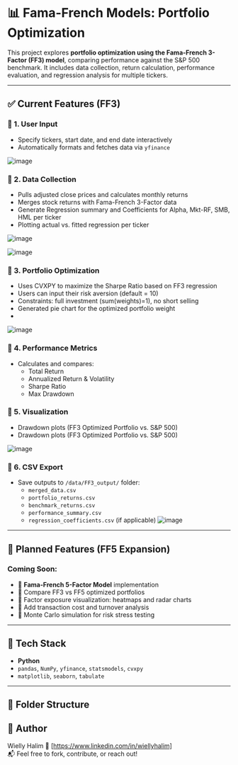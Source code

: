 # 📊 Fama-French Models: Portfolio Optimization

This project explores **portfolio optimization using the Fama-French 3-Factor (FF3) model**, comparing performance against the S&P 500 benchmark. It includes data collection, return calculation, performance evaluation, and regression analysis for multiple tickers.

---

## ✅ Current Features (FF3)

### 🔹 1. User Input
- Specify tickers, start date, and end date interactively
- Automatically formats and fetches data via `yfinance`

![image](https://github.com/user-attachments/assets/de003612-9e8f-40c0-9698-39b9d788f82d)

### 🔹 2. Data Collection
- Pulls adjusted close prices and calculates monthly returns
- Merges stock returns with Fama-French 3-Factor data
- Generate Regression summary and Coefficients for Alpha, Mkt-RF, SMB, HML per ticker
- Plotting actual vs. fitted regression per ticker

![image](https://github.com/user-attachments/assets/a0129c0c-22ea-4148-b131-1f9f3403dd61)

![image](https://github.com/user-attachments/assets/cc24fe00-d30c-4b6b-93d0-ff39653e6fff)

### 🔹 3. Portfolio Optimization
- Uses CVXPY to maximize the Sharpe Ratio based on FF3 regression
- Users can input their risk aversion (default = 10)
- Constraints: full investment (sum(weights)=1), no short selling
- Generated pie chart for the optimized portfolio weight
- 
![image](https://github.com/user-attachments/assets/1ad6c9dc-c987-4e61-80aa-fc3a1f7235e3)

    
### 🔹 4. Performance Metrics
- Calculates and compares:
  - Total Return
  - Annualized Return & Volatility
  - Sharpe Ratio
  - Max Drawdown

### 🔹 5. Visualization
- Drawdown plots (FF3 Optimized Portfolio vs. S&P 500)
- Drawdown plots (FF3 Optimized Portfolio vs. S&P 500)

![image](https://github.com/user-attachments/assets/944b18ec-b854-42d8-bf5e-ed4549c917a3)

### 🔹 6. CSV Export
- Save outputs to `/data/FF3_output/` folder:
  - `merged_data.csv`
  - `portfolio_returns.csv`
  - `benchmark_returns.csv`
  - `performance_summary.csv`
  - `regression_coefficients.csv` (if applicable)
![image](https://github.com/user-attachments/assets/2d9d9ee5-4fee-4468-8d8d-4b64340d4564)

---

## 🚀 Planned Features (FF5 Expansion)

### Coming Soon:
- 🔸 **Fama-French 5-Factor Model** implementation
- 🔸 Compare FF3 vs FF5 optimized portfolios
- 🔸 Factor exposure visualization: heatmaps and radar charts
- 🔸 Add transaction cost and turnover analysis
- 🔸 Monte Carlo simulation for risk stress testing

---

## 🧠 Tech Stack

- **Python**
- `pandas`, `NumPy`, `yfinance`, `statsmodels`, `cvxpy`
- `matplotlib`, `seaborn`, `tabulate`

---

## 📁 Folder Structure


## 👤 Author
Wielly Halim 
🔗 [https://www.linkedin.com/in/wiellyhalim]  
📬 Feel free to fork, contribute, or reach out!
